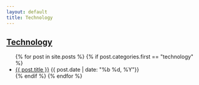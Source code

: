 ```yaml
---
layout: default
title: Technology
---
```

## [Technology]({{page.url}})
<div class="postcontent archive">
  <ul class="archive">
  {% for post in site.posts %}
    {% if post.categories.first == "technology"  %}
      <li>
      <a href="{{ post.url }}"> {{ post.title }}</a>
      <span class="archivedate hidemobile">{{ post.date | date: "%b %d, %Y"}}</span>
      </li>
    {% endif %}
  {% endfor %}
  </ul>
</div>
